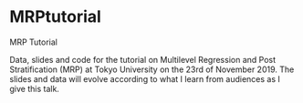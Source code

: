 # MRPtutorial
MRP Tutorial

Data, slides and code for the tutorial on Multilevel Regression and Post Stratification (MRP) at Tokyo University on the 23rd of November 2019. The slides and data will evolve according to what I learn from audiences as I give this talk.
